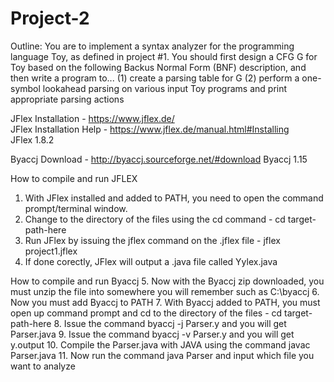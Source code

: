 # Project-2

Outline: You are to implement a syntax analyzer for the programming language Toy, as defined in project #1. You should first design a CFG G for Toy based on the following Backus Normal Form (BNF) description, and then write a program to...
(1) create a parsing table for G 
(2) perform a one-symbol lookahead parsing on various input Toy programs and print appropriate parsing actions

JFlex Installation - https://www.jflex.de/  
JFlex Installation Help - https://www.jflex.de/manual.html#Installing  
JFlex 1.8.2 

Byaccj Download - http://byaccj.sourceforge.net/#download
Byaccj 1.15

How to compile and run JFLEX
1. With JFlex installed and added to PATH, you need to open the command prompt/terminal window.
2. Change to the directory of the files using the cd command - cd target-path-here
3. Run JFlex by issuing the jflex command on the .jflex file - jflex project1.jflex
4. If done corectly, JFlex will output a .java file called Yylex.java

How to compile and run Byaccj
5. Now with the Byaccj zip downloaded, you must unzip the file into somewhere you will remember such as C:\byaccj
6. Now you must add Byaccj to PATH
7. With Byaccj added to PATH, you must open up command prompt and cd to the directory of the files - cd target-path-here
8. Issue the command byaccj -j Parser.y and you will get Parser.java
9. Issue the command byaccj -v Parser.y and you will get y.output
10. Compile the Parser.java with JAVA using the command javac Parser.java
11. Now run the command java Parser and input which file you want to analyze
